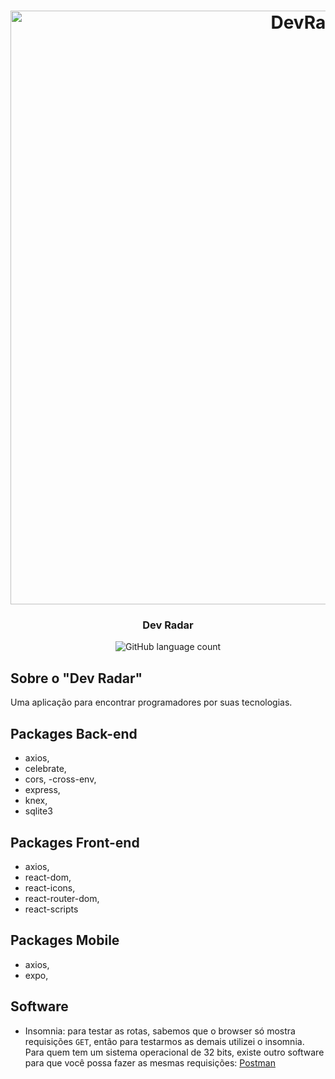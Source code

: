 <h1 align="center">
	<img alt="DevRadar" src="https://user-images.githubusercontent.com/47324432/79930859-f8b9cc00-841f-11ea-9279-008c14ad8866.jpg" width="950px" />
</h1>

<h3 align="center">
		Dev Radar
</h3>

<p align="center">
  <img alt="GitHub language count" src="https://img.shields.io/badge/languages-1-red">
</p>

## Sobre o "Dev Radar"

Uma aplicação para encontrar programadores por suas tecnologias.

## Packages Back-end
   - axios,
   - celebrate,
   - cors,
   -cross-env,
   - express,
   - knex,
   - sqlite3
   
## Packages Front-end
   - axios,
   - react-dom,
   - react-icons,
   - react-router-dom,
   - react-scripts
   
## Packages Mobile
   - axios,
   - expo,

## Software

- Insomnia: para testar as rotas, sabemos que o browser só mostra requisições `GET`, então para testarmos as demais utilizei o insomnia. Para quem tem um sistema operacional de 32 bits, existe outro software para que você possa fazer as mesmas requisições: [Postman](https://www.getpostman.com/)

